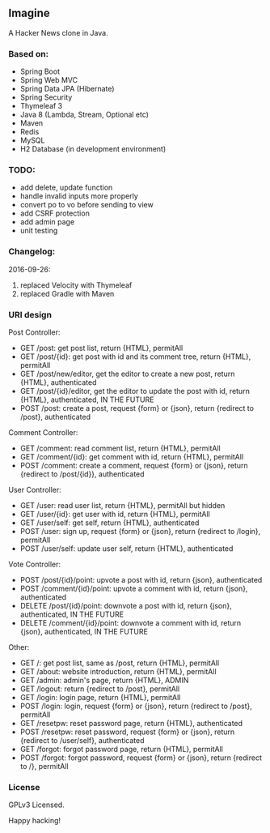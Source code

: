 ## Imagine

A Hacker News clone in Java.

### Based on:

- Spring Boot
- Spring Web MVC
- Spring Data JPA (Hibernate)
- Spring Security
- Thymeleaf 3
- Java 8 (Lambda, Stream, Optional etc)
- Maven
- Redis
- MySQL
- H2 Database (in development environment)

### TODO:

- add delete, update function
- handle invalid inputs more properly
- convert po to vo before sending to view
- add CSRF protection
- add admin page
- unit testing

### Changelog:

2016-09-26:

1. replaced Velocity with Thymeleaf
2. replaced Gradle with Maven 

### URI design

Post Controller:

- GET /post: get post list, return {HTML}, permitAll
- GET /post/{id}: get post with id and its comment tree, return {HTML}, permitAll
- GET /post/new/editor, get the editor to create a new post, return {HTML}, authenticated
- GET /post/{id}/editor, get the editor to update the post with id, return {HTML}, authenticated, IN THE FUTURE
- POST /post: create a post, request {form} or {json}, return {redirect to /post}, authenticated

Comment Controller:

- GET /comment: read comment list, return {HTML}, permitAll
- GET /comment/{id}: get comment with id, return {HTML}, permitAll
- POST /comment: create a comment, request {form} or {json}, return {redirect to /post/{id}}, authenticated

User Controller:

- GET /user: read user list, return {HTML}, permitAll but hidden
- GET /user/{id}: get user with id, return {HTML}, permitAll
- GET /user/self: get self, return {HTML}, authenticated
- POST /user: sign up, request {form} or {json}, return {redirect to /login}, permitAll
- POST /user/self: update user self, return {HTML}, authenticated

Vote Controller:

- POST /post/{id}/point: upvote a post with id, return {json}, authenticated
- POST /comment/{id}/point: upvote a comment with id, return {json}, authenticated
- DELETE /post/{id}/point: downvote a post with id, return {json}, authenticated, IN THE FUTURE
- DELETE /comment/{id}/point: downvote a comment with id, return {json}, authenticated, IN THE FUTURE

Other:

- GET /: get post list, same as /post, return {HTML}, permitAll
- GET /about: website introduction, return {HTML}, permitAll
- GET /admin: admin's page, return {HTML}, ADMIN
- GET /logout: return {redirect to /post}, permitAll
- GET /login: login page, return {HTML}, permitAll
- POST /login: login, request {form} or {json}, return {redirect to /post}, permitAll
- GET /resetpw: reset password page, return {HTML}, authenticated
- POST /resetpw: reset password, request {form} or {json}, return {redirect to /user/self}, authenticated
- GET /forgot: forgot password page, return {HTML}, permitAll
- POST /forgot: forgot password, request {form} or {json}, return {redirect to /}, permitAll

### License

GPLv3 Licensed.

Happy hacking!
